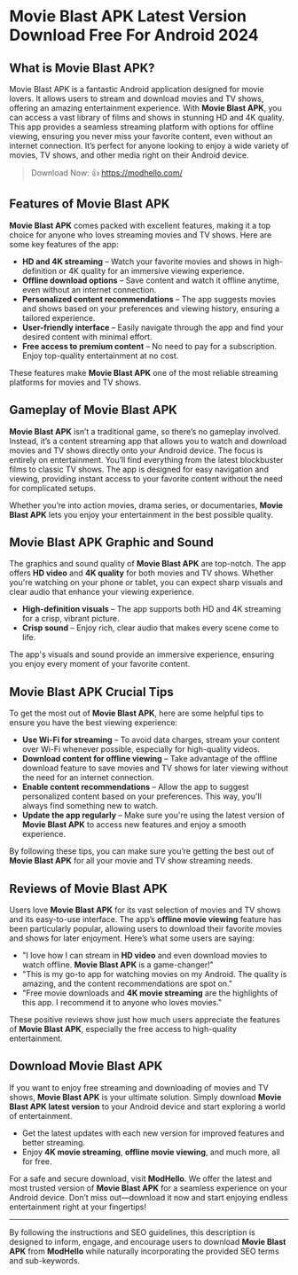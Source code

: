 # Movie Blast APK Latest Version Download Free For Android 2024

## What is Movie Blast APK?

Movie Blast APK is a fantastic Android application designed for movie lovers. It allows users to stream and download movies and TV shows, offering an amazing entertainment experience. With **Movie Blast APK**, you can access a vast library of films and shows in stunning HD and 4K quality. This app provides a seamless streaming platform with options for offline viewing, ensuring you never miss your favorite content, even without an internet connection. It’s perfect for anyone looking to enjoy a wide variety of movies, TV shows, and other media right on their Android device.

>Download Now: 👍 https://modhello.com/

## Features of Movie Blast APK

**Movie Blast APK** comes packed with excellent features, making it a top choice for anyone who loves streaming movies and TV shows. Here are some key features of the app:

- **HD and 4K streaming** – Watch your favorite movies and shows in high-definition or 4K quality for an immersive viewing experience.
- **Offline download options** – Save content and watch it offline anytime, even without an internet connection.
- **Personalized content recommendations** – The app suggests movies and shows based on your preferences and viewing history, ensuring a tailored experience.
- **User-friendly interface** – Easily navigate through the app and find your desired content with minimal effort.
- **Free access to premium content** – No need to pay for a subscription. Enjoy top-quality entertainment at no cost.
  
These features make **Movie Blast APK** one of the most reliable streaming platforms for movies and TV shows.

## Gameplay of Movie Blast APK

**Movie Blast APK** isn’t a traditional game, so there’s no gameplay involved. Instead, it’s a content streaming app that allows you to watch and download movies and TV shows directly onto your Android device. The focus is entirely on entertainment. You’ll find everything from the latest blockbuster films to classic TV shows. The app is designed for easy navigation and viewing, providing instant access to your favorite content without the need for complicated setups.

Whether you’re into action movies, drama series, or documentaries, **Movie Blast APK** lets you enjoy your entertainment in the best possible quality.

## Movie Blast APK Graphic and Sound

The graphics and sound quality of **Movie Blast APK** are top-notch. The app offers **HD video** and **4K quality** for both movies and TV shows. Whether you're watching on your phone or tablet, you can expect sharp visuals and clear audio that enhance your viewing experience.

- **High-definition visuals** – The app supports both HD and 4K streaming for a crisp, vibrant picture.
- **Crisp sound** – Enjoy rich, clear audio that makes every scene come to life.

The app's visuals and sound provide an immersive experience, ensuring you enjoy every moment of your favorite content.

## Movie Blast APK Crucial Tips

To get the most out of **Movie Blast APK**, here are some helpful tips to ensure you have the best viewing experience:

- **Use Wi-Fi for streaming** – To avoid data charges, stream your content over Wi-Fi whenever possible, especially for high-quality videos.
- **Download content for offline viewing** – Take advantage of the offline download feature to save movies and TV shows for later viewing without the need for an internet connection.
- **Enable content recommendations** – Allow the app to suggest personalized content based on your preferences. This way, you'll always find something new to watch.
- **Update the app regularly** – Make sure you're using the latest version of **Movie Blast APK** to access new features and enjoy a smooth experience.

By following these tips, you can make sure you’re getting the best out of **Movie Blast APK** for all your movie and TV show streaming needs.

## Reviews of Movie Blast APK

Users love **Movie Blast APK** for its vast selection of movies and TV shows and its easy-to-use interface. The app’s **offline movie viewing** feature has been particularly popular, allowing users to download their favorite movies and shows for later enjoyment. Here’s what some users are saying:

- "I love how I can stream in **HD video** and even download movies to watch offline. **Movie Blast APK** is a game-changer!"
- "This is my go-to app for watching movies on my Android. The quality is amazing, and the content recommendations are spot on."
- "Free movie downloads and **4K movie streaming** are the highlights of this app. I recommend it to anyone who loves movies."

These positive reviews show just how much users appreciate the features of **Movie Blast APK**, especially the free access to high-quality entertainment.

## Download Movie Blast APK

If you want to enjoy free streaming and downloading of movies and TV shows, **Movie Blast APK** is your ultimate solution. Simply download **Movie Blast APK latest version** to your Android device and start exploring a world of entertainment.

- Get the latest updates with each new version for improved features and better streaming.
- Enjoy **4K movie streaming**, **offline movie viewing**, and much more, all for free.

For a safe and secure download, visit **ModHello**. We offer the latest and most trusted version of **Movie Blast APK** for a seamless experience on your Android device. Don’t miss out—download it now and start enjoying endless entertainment right at your fingertips!

---

By following the instructions and SEO guidelines, this description is designed to inform, engage, and encourage users to download **Movie Blast APK** from **ModHello** while naturally incorporating the provided SEO terms and sub-keywords.
